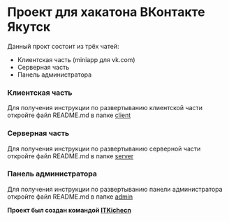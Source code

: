 # Проект для хакатона ВКонтакте Якутск

Данный прокт состоит из трёх чатей:
- Клиентская часть (miniapp для vk.com)
- Серверная часть
- Панель администратора

### Клиентская часть
Для получения инструкции по развертыванию клиентской части откройте файл README.md в папке [client](https://github.com/PetrVasilev/event-money/tree/master/client)

### Серверная часть
Для получения инструкции по развертыванию серверной части откройте файл README.md в папке [server](https://github.com/PetrVasilev/event-money/tree/master/server)

### Панель администратора
Для получения инструкции по развертыванию панели администратора откройте файл README.md в папке [admin](https://github.com/PetrVasilev/event-money/tree/master/admin)

**Проект был создан командой [ITKichecn](https://itkitchen.su)**
